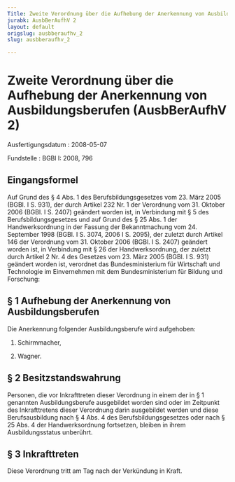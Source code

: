 ```yaml
---
Title: Zweite Verordnung über die Aufhebung der Anerkennung von Ausbildungsberufen
jurabk: AusbBerAufhV 2
layout: default
origslug: ausbberaufhv_2
slug: ausbberaufhv_2

---
```


# Zweite Verordnung über die Aufhebung der Anerkennung von Ausbildungsberufen (AusbBerAufhV 2)

Ausfertigungsdatum
:   2008-05-07

Fundstelle
:   BGBl I: 2008, 796


## Eingangsformel

Auf Grund des § 4 Abs. 1 des Berufsbildungsgesetzes vom 23. März 2005 (BGBl. I S. 931), der durch Artikel 232 Nr. 1 der Verordnung vom 31. Oktober 2006 (BGBl. I S. 2407) geändert worden ist, in Verbindung mit § 5 des Berufsbildungsgesetzes und auf Grund des § 25 Abs. 1 der Handwerksordnung in der Fassung der Bekanntmachung vom 24. September 1998 (BGBl. I S. 3074, 2006 I S. 2095), der zuletzt durch Artikel 146 der Verordnung vom 31. Oktober 2006 (BGBl. I S. 2407) geändert worden ist, in Verbindung mit § 26 der Handwerksordnung, der zuletzt durch Artikel 2 Nr. 4 des Gesetzes vom 23. März 2005 (BGBl. I S. 931) geändert worden ist, verordnet das Bundesministerium für Wirtschaft und Technologie im Einvernehmen mit dem Bundesministerium für Bildung und Forschung:


## § 1 Aufhebung der Anerkennung von Ausbildungsberufen

Die Anerkennung folgender Ausbildungsberufe wird aufgehoben:

1.  Schirmmacher,


2.  Wagner.





## § 2 Besitzstandswahrung

Personen, die vor Inkrafttreten dieser Verordnung in einem der in § 1 genannten Ausbildungsberufe ausgebildet worden sind oder im Zeitpunkt des Inkrafttretens dieser Verordnung darin ausgebildet werden und diese Berufsausbildung nach § 4 Abs. 4 des Berufsbildungsgesetzes oder nach § 25 Abs. 4 der Handwerksordnung fortsetzen, bleiben in ihrem Ausbildungsstatus unberührt.


## § 3 Inkrafttreten

Diese Verordnung tritt am Tag nach der Verkündung in Kraft.

